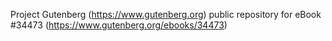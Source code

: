 Project Gutenberg (https://www.gutenberg.org) public repository for eBook #34473 (https://www.gutenberg.org/ebooks/34473)
